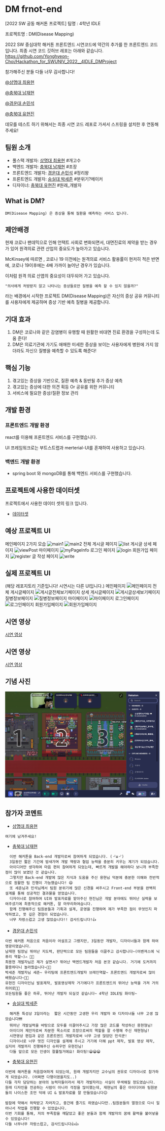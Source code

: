 # DM frnot-end
[2022 SW 공동 해커톤 프로젝트]
팀명 : 4학년 IDLE

프로젝트명 : DM(Disease Mapping)

2022 SW 중심대학 해커톤 프론트엔드 시연코드에 약간의 추가를 한 프론트엔드 코드입니다.
최종 시연 코드 깃허브 레포는 아래와 같습니다.
https://github.com/Yonghyeon-Choi/Hackathon_for_SWUNIV_2022__4IDLE_DMProject

참가해주신 분들 다들 너무 감사합니다!

[@상명대 최용현](https://github.com/Yonghyeon-Choi)

[@충북대 남재현](https://github.com/JaeHyeon-Nam)

[@경운대 손민석](https://github.com/SonMinSeock)

[@충북대 유현진](https://github.com/yu-podong)


데모를 테스트 하기 위해서는 최종 시연 코드 레포로 가셔서 스프링을 설치한 후 연동해 주세요!

## 팀원 소개
- 풀스택 개발자: [상명대 최용현](https://github.com/Yonghyeon-Choi) #개고수
- 백엔드 개발자: [충북대 남재현](https://github.com/JaeHyeon-Nam) #조장
- 프론트엔드 개발자: [경운대 손민석](https://github.com/SonMinSeock) #정리왕
- 프론트엔드 개발자: [숭실대 박세준](https://github.com/park-se-jun) #분위기?메이커
- 디자이너: [충북대 유현진](https://github.com/yu-podong) #원래_개발자
## What is DM?
```
DM(Disease Mapping) 은 증상을 통해 질환을 예측하는 서비스 입니다.
```
## 제안배경
  현재 코로나 팬데믹으로 인해 언택트 사회로 변화되면서, 대면진료의 제약을 받는 경우가 있어 원격의료 관련 산업의 중요도가 높아가고 있습니다.

  McKinsey에 따르면 , 코로나 19 이전에는 원격의료 서비스 활용률이 현저히 적은 반면에, 코로나 19이후에는 4배 가까이 늘어난 경우가 있습니다. 
  
  이처럼 원격 의료 산엽의 중요성이 대두되어 가고 있습니다.
  ```
  "의사에게 처방받지 않고 나타나는 증상들로만 질병을 예측 할 수 있지 않을까?"
  ```
  라는 배경에서 시작한 프로젝트 DM(Disease Mapping)은 자신의 증상 공유 커뮤니티를 사용자에게 제공하며 증상 기반 예측 질병을 제공합니다.
  
## 기대 효과
  1. DM은 코로나와 같은 감염병이 유행할 때 원활한 비대면 진료 환경을 구성하는데 도움 준다! 
  2. DM은 의료기관에 가기도 애매한 미세한 증상을 보이는 사용자에게 병원에 가지 않더라도 자신으 질병을 예측할 수 있도록 해준다! 

## 핵심 기능

 1. 겪고있는 증상을 기반으로, 질환 예측 & 동반될 추가 증상 예측
 2. 겪고있는 증상에 대한 의견 획등 Or 공유를 위한 커뮤니티
 3. 서비스에 필요한 증상/질환 정보 관리

## 개발 환경

### 프론트엔드 개발 환경
  react를 이용해 프론트엔드 서비스를 구현했습니다.
  
  UI 프레임워크로는 부트스트랩과 merterial-UI를 혼재하여 사용하고 있습니다.
### 백엔드 개발 환경
  - spring boot 와 mongoDB를 통해 백엔드 서비스를 구현했습니다.

## 프로젝트에 사용한  데이터셋
프로젝트에서 사용한 데이터 셋의 링크 입니다.
 - [데이터셋](https://people.dbmi.columbia.edu/~friedma/Projects/DiseaseSymptomKB/index.html)
## 예상 프로젝트 UI
메인페이지 2가지 모습
![main1](readme/UI/main.js(1%EB%B2%88).png)
![main2](readme/UI/main.js(2%EB%B2%88).png)
전체 게시글 페이지
![list](readme/UI/listPost.js.png)
게시글 상세 페이지
![viewPost](readme/UI/viewPost(no%20%EC%A7%84%EB%8B%A8%EA%B2%B0%EA%B3%BC).js.png)
마이페이지
![myPageInfo](readme/UI/myPageInfo.js.png)
로그인 페이지
![login](readme/UI/login.js.png)
회원가입 페이지
![register](readme/UI/register.js.png)
글 작성 페이지
![write](readme/UI/writePost(1).js.png)
## 실제 프로젝트 UI
(해당 레포지토리 기준입니다! 시연시는 다른 UI입니다.)
메인페이지
![메인페이지](readme/resultUI/메인.png)
전체 게시글페이지
![게시글전체보기페이지](readme/resultUI/community.png)
상세 게시글페이지
![게시글상세보기페이지](readme/resultUI/viewpost.png)
질병정보페이지
![질병정보페이지](readme/resultUI/%EC%A7%88%EB%B3%91%EC%A0%95%EB%B3%B4.png)
마이페이지
![마이페이지](readme/resultUI/mypage.png)
로그인페이지
![로그인페이지](readme/resultUI/%EB%A1%9C%EA%B7%B8%EC%9D%B8.png)
회원가입페이지
![회원가입페이지](readme/resultUI/%ED%9A%8C%EC%9B%90%EA%B0%80%EC%9E%85.png)
## 시연 영상
[시연 영상](https://youtu.be/YJjPYJ8PYI8)

## 시연 영상
[시연 영상](https://youtu.be/YJjPYJ8PYI8)

## 기념 사진
![기념사진](/readme/%EA%B8%B0%EB%85%90%EC%82%AC%EC%A7%84.PNG)
## 참가자 코멘트

- [상명대 최용현](https://github.com/Yonghyeon-Choi)
```
여기에 남겨주세요!
```

- [충북대 남재현](https://github.com/JaeHyeon-Nam)
```
  이번 해커톤을 Back-end 개발자로써 참여하게 되었습니다. (・ิω・ิ)
  3일동안 짧은 기간에 밤새가며 개발 역량과 협업 능력을 충분히 키우는 계기가 되었습니다.
  아이디어만 생각하여 마음 편히 참여하게 되었는데, 빠르게 개발을 해야하다 보니까 부족한 점이 많이 보였던 것 같습니다.
  그렇지만 Back-end 개발에 많은 지식과 도움을 주신 용현님 덕분에 충분한 이해와 전반적으로 원활한 팀 진행이 가능했습니다! 😄
  또 세준님과 민석님께서 팀원 분위기에 많은 신경을 써주시고 Front-end 부분을 완벽히 설계를 통해 성공적인 결과물을 얻었습니다.
  디자이너로 참여하여 UI와 발표자료를 맡아주신 현진님은 개발 분야에도 뛰어난 실력을 보여주셨기에 최종적으로 해커톤, 잘 마무리하여습니다.
  함께 진행해주신 팀원분들과 기획과 설계, 운영을 진행하며 제가 부족한 점이 무엇인지 파악하였고, 뜻 깊은 경험이 되었습니다.
  너무 자랑스럽고 고생 많았습니다!! 감사드립니다!👍
```
- [경운대 손민석](https://github.com/SonMinSeock)
```
이번 해커톤 처음으로 처음이라 어설프고 그랬지만, 3일동안 개발자, 디자이너들과 함께 하여 영광이였습니다.
남재현 팀장님 뛰어난 지도력, 판단력으로 모든 팀원들을 이끌주고 감사합니다~(어벤져스에 닉퓨리 역할~)✍️ 🧑‍💻
최용현 개발자님은 제가 살면서? 뛰어난 백엔드개발자 처음 본것 같습니다. 거기에 도커까지 활용하다니 놀라웠습니다~👨‍💻
박세준 개발자님 세준~ 우리팀에 프론트엔드개발자 브레인역할~ 프론트엔드 개발자로써 많이 배웠습니다~🧑‍💻
유현진 디자이인님 발표제작, 발표영상제작 거기에다가 프론트엔드의 뛰어난 능력을 가져 거의 히어로👩‍💻
모든팀원들 좋은 하루, 뛰어난 개발자 되실것 같습니다~ 4학년 IDLE팀 화이팅~
```
- [숭실대 박세준](https://github.com/park-se-jun)
```
  해커톤 특성상 3일이라는  짧은 시간동안 고생한 우리 개발자 와 디자이너들 너무 고생 많았습니다❗❗❗
  뛰어난 개발실력을 바탕으로 모두를 이끌어주시고 가장 많은 코드를 작성하신 용현형님!
  아이디어 제안자로써 차분한 목소리로 조장으로써의 역할을 잘 수행해 주신 재현형님!
  시연영상 편집과 같은 프론트엔드 개발자로써 너무 고생 많았던 민석쿤!
  디자이너로 너무 멋진 디자인을 설계해 주시고 거기에 더해 ppt 제작, 발표 영상 제작, 심지어 개발까지 진행해주신 슈퍼우먼 유현진님!
  다들 앞으로 모든 인생이 잘풀릴거에요! 화이팅!😀😀😀
```
- [충북대 유현진](https://github.com/yu-podong)
```
이번에 해커톤을 처음참여하게 되었는데, 원래 개발자지만 교수님의 권유로 디자이너로 참가하게 되었습니다. (어쩌면 다행이였을지도..)
다들 각자 담당하는 분야의 능력자들이라서 제가 개발자라는 사실이 무색해질 정도였습니다.
원래 디자인을 전공하는 사람이 아니라 걱정을 많이했는데, 재현님의 좋은 아이디어와 팀원분들의 나이스한 조언 덕에 UI & 발표자료를 잘 만들었습니다😊

밤잠에 약해서 허락받고 자러자고, 중간에 졸기도 하였습니다만..팀원분들의 열정으로 다시 일어나서 작업을 진행할 수 있었습니다.
이번 기회를 통해, 저의 부족함을 깨달았고 좋은 분들과 함께 개발자의 꿈에 활력을 불어넣을 수 있었습니다!
다들 너무너무 자랑스럽고, 감사드립니다👍👍
```
